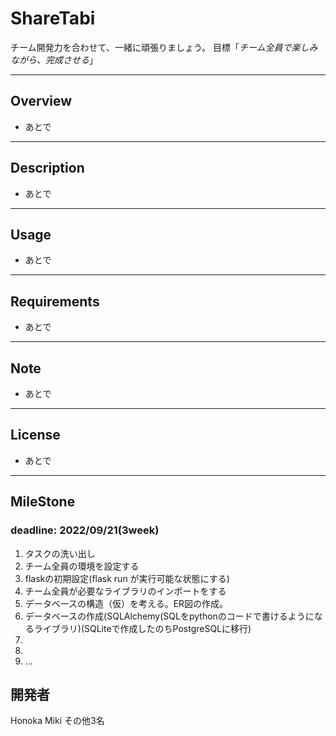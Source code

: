 # ShareTabi

チーム開発力を合わせて、一緒に頑張りましょう。
目標「*チーム全員で楽しみながら、完成させる*」

---
## Overview
- あとで

---
## Description
- あとで

---
## Usage
- あとで

---
## Requirements
- あとで

---
## Note
- あとで
  
---
## License
- あとで
  
---
## MileStone
### deadline: 2022/09/21(3week)

1. タスクの洗い出し
1. チーム全員の環境を設定する
1. flaskの初期設定(flask run が実行可能な状態にする)
1. チーム全員が必要なライブラリのインポートをする
1. データベースの構造（仮）を考える。ER図の作成。
1. データベースの作成(SQLAlchemy(SQLをpythonのコードで書けるようになるライブラリ)(SQLiteで作成したのちPostgreSQLに移行)
1. 
1. 
1. ...

## 開発者

Honoka Miki
その他3名